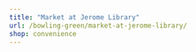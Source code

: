 ```yaml
---
title: "Market at Jerome Library"
url: /bowling-green/market-at-jerome-library/
shop: convenience
---
```


